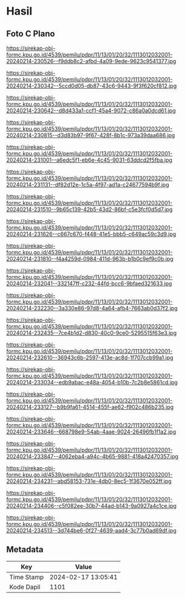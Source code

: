 # Hasil

## Foto C Plano

https://sirekap-obj-formc.kpu.go.id/4539/pemilu/pdpr/11/13/01/20/32/1113012032001-20240214-230526--f9ddb8c2-afbd-4a09-9ede-9623c9541377.jpg

https://sirekap-obj-formc.kpu.go.id/4539/pemilu/pdpr/11/13/01/20/32/1113012032001-20240214-230342--5ccd0d05-db87-43c6-9443-9f3f620cf812.jpg

https://sirekap-obj-formc.kpu.go.id/4539/pemilu/pdpr/11/13/01/20/32/1113012032001-20240214-230642--d8d433a1-ccf1-45a4-9072-c86a0a0dcd61.jpg

https://sirekap-obj-formc.kpu.go.id/4539/pemilu/pdpr/11/13/01/20/32/1113012032001-20240214-230815--d3d83b97-9f67-428f-8b1c-973a39daa686.jpg

https://sirekap-obj-formc.kpu.go.id/4539/pemilu/pdpr/11/13/01/20/32/1113012032001-20240214-231001--a6edc5f1-eb6e-4c45-9031-63ddcd2f5fba.jpg

https://sirekap-obj-formc.kpu.go.id/4539/pemilu/pdpr/11/13/01/20/32/1113012032001-20240214-231131--df82d12e-1c5a-4f97-ad1a-c24677594b9f.jpg

https://sirekap-obj-formc.kpu.go.id/4539/pemilu/pdpr/11/13/01/20/32/1113012032001-20240214-231510--9b65c139-42b5-43d2-86bf-c5e3fcf0d5d7.jpg

https://sirekap-obj-formc.kpu.go.id/4539/pemilu/pdpr/11/13/01/20/32/1113012032001-20240214-231626--c667c670-f448-41e5-bbb5-c649ac59c3d9.jpg

https://sirekap-obj-formc.kpu.go.id/4539/pemilu/pdpr/11/13/01/20/32/1113012032001-20240214-231810--f4a4259d-0984-411d-963b-b1b0c9ef9c0b.jpg

https://sirekap-obj-formc.kpu.go.id/4539/pemilu/pdpr/11/13/01/20/32/1113012032001-20240214-232041--332147ff-c232-44fd-bcc6-9bfaed321633.jpg

https://sirekap-obj-formc.kpu.go.id/4539/pemilu/pdpr/11/13/01/20/32/1113012032001-20240214-232230--3a330e86-97d8-4a64-afb4-7663ab0d37f2.jpg

https://sirekap-obj-formc.kpu.go.id/4539/pemilu/pdpr/11/13/01/20/32/1113012032001-20240214-232435--7ce4b1d2-d830-40c0-9ce0-5295515f63e3.jpg

https://sirekap-obj-formc.kpu.go.id/4539/pemilu/pdpr/11/13/01/20/32/1113012032001-20240214-232610--36943c6b-2597-413e-ac8d-1f707ccb99a1.jpg

https://sirekap-obj-formc.kpu.go.id/4539/pemilu/pdpr/11/13/01/20/32/1113012032001-20240214-233034--edb9abac-e48a-4054-b10b-7c2b8e5861cd.jpg

https://sirekap-obj-formc.kpu.go.id/4539/pemilu/pdpr/11/13/01/20/32/1113012032001-20240214-233127--b9b9fa61-4514-455f-ae62-f902c486b235.jpg

https://sirekap-obj-formc.kpu.go.id/4539/pemilu/pdpr/11/13/01/20/32/1113012032001-20240214-233646--668798e9-54ab-4aae-9024-26496fb1f1a2.jpg

https://sirekap-obj-formc.kpu.go.id/4539/pemilu/pdpr/11/13/01/20/32/1113012032001-20240214-233847--4062eba4-a94c-4b65-9881-418a42470357.jpg

https://sirekap-obj-formc.kpu.go.id/4539/pemilu/pdpr/11/13/01/20/32/1113012032001-20240214-234231--abd58153-731e-4db0-8ec5-1f3670e052ff.jpg

https://sirekap-obj-formc.kpu.go.id/4539/pemilu/pdpr/11/13/01/20/32/1113012032001-20240214-234406--c5f082ee-30b7-44ad-b143-9a0927a4c1ce.jpg

https://sirekap-obj-formc.kpu.go.id/4539/pemilu/pdpr/11/13/01/20/32/1113012032001-20240214-234513--3d744be6-0f27-4639-aad4-3c77b0ad69df.jpg


## Metadata

| Key        | Value               |
| ---------- | ------------------- |
| Time Stamp | 2024-02-17 13:05:41 |
| Kode Dapil | 1101                |



